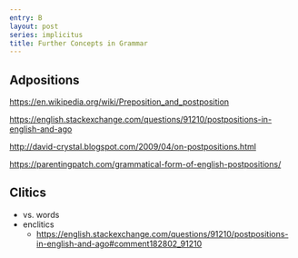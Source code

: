 ```yaml
---
entry: B
layout: post
series: implicitus
title: Further Concepts in Grammar
---
```


## Adpositions

<https://en.wikipedia.org/wiki/Preposition_and_postposition>

<https://english.stackexchange.com/questions/91210/postpositions-in-english-and-ago>

<http://david-crystal.blogspot.com/2009/04/on-postpositions.html>

<https://parentingpatch.com/grammatical-form-of-english-postpositions/>

## Clitics

- vs. words
- enclitics
    - <https://english.stackexchange.com/questions/91210/postpositions-in-english-and-ago#comment182802_91210>
